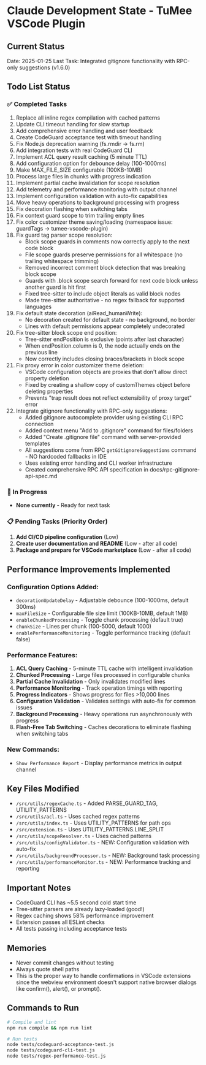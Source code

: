 # Claude Development State - TuMee VSCode Plugin

## Current Status
Date: 2025-01-25
Last Task: Integrated gitignore functionality with RPC-only suggestions (v1.6.0)

## Todo List Status

### ✅ Completed Tasks
1. Replace all inline regex compilation with cached patterns
2. Update CLI timeout handling for slow startup
3. Add comprehensive error handling and user feedback
4. Create CodeGuard acceptance test with timeout handling
5. Fix Node.js deprecation warning (fs.rmdir → fs.rm)
6. Add integration tests with real CodeGuard CLI
7. Implement ACL query result caching (5 minute TTL)
8. Add configuration option for debounce delay (100-1000ms)
9. Make MAX_FILE_SIZE configurable (100KB-10MB)
10. Process large files in chunks with progress indication
11. Implement partial cache invalidation for scope resolution
12. Add telemetry and performance monitoring with output channel
13. Implement configuration validation with auto-fix capabilities
14. Move heavy operations to background processing with progress
15. Fix decoration flashing when switching tabs
16. Fix context guard scope to trim trailing empty lines
17. Fix color customizer theme saving/loading (namespace issue: guardTags → tumee-vscode-plugin)
18. Fix guard tag parser scope resolution:
    - Block scope guards in comments now correctly apply to the next code block
    - File scope guards preserve permissions for all whitespace (no trailing whitespace trimming)
    - Removed incorrect comment block detection that was breaking block scope
    - Guards with .block scope search forward for next code block unless another guard is hit first
    - Fixed tree-sitter to include object literals as valid block nodes
    - Made tree-sitter authoritative - no regex fallback for supported languages
19. Fix default state decoration (aiRead_humanWrite):
    - No decoration created for default state - no background, no border
    - Lines with default permissions appear completely undecorated
20. Fix tree-sitter block scope end position:
    - Tree-sitter endPosition is exclusive (points after last character)
    - When endPosition.column is 0, the node actually ends on the previous line
    - Now correctly includes closing braces/brackets in block scope
21. Fix proxy error in color customizer theme deletion:
    - VSCode configuration objects are proxies that don't allow direct property deletion
    - Fixed by creating a shallow copy of customThemes object before deleting properties
    - Prevents "trap result does not reflect extensibility of proxy target" error
22. Integrate gitignore functionality with RPC-only suggestions:
    - Added gitignore autocomplete provider using existing CLI RPC connection
    - Added context menu "Add to .gitignore" command for files/folders  
    - Added "Create .gitignore file" command with server-provided templates
    - All suggestions come from RPC `getGitignoreSuggestions` command - NO hardcoded fallbacks in IDE
    - Uses existing error handling and CLI worker infrastructure
    - Created comprehensive RPC API specification in docs/rpc-gitignore-api-spec.md

### 🚀 In Progress
- **None currently** - Ready for next task

### 📋 Pending Tasks (Priority Order)
1. **Add CI/CD pipeline configuration** (Low)
2. **Create user documentation and README** (Low - after all code)
3. **Package and prepare for VSCode marketplace** (Low - after all code)

## Performance Improvements Implemented

### Configuration Options Added:
- `decorationUpdateDelay` - Adjustable debounce (100-1000ms, default 300ms)
- `maxFileSize` - Configurable file size limit (100KB-10MB, default 1MB)
- `enableChunkedProcessing` - Toggle chunk processing (default true)
- `chunkSize` - Lines per chunk (100-5000, default 1000)
- `enablePerformanceMonitoring` - Toggle performance tracking (default false)

### Performance Features:
1. **ACL Query Caching** - 5-minute TTL cache with intelligent invalidation
2. **Chunked Processing** - Large files processed in configurable chunks
3. **Partial Cache Invalidation** - Only invalidates modified lines
4. **Performance Monitoring** - Track operation timings with reporting
5. **Progress Indicators** - Shows progress for files >10,000 lines
6. **Configuration Validation** - Validates settings with auto-fix for common issues
7. **Background Processing** - Heavy operations run asynchronously with progress
8. **Flash-Free Tab Switching** - Caches decorations to eliminate flashing when switching tabs

### New Commands:
- `Show Performance Report` - Display performance metrics in output channel

## Key Files Modified
- `/src/utils/regexCache.ts` - Added PARSE_GUARD_TAG, UTILITY_PATTERNS
- `/src/utils/acl.ts` - Uses cached regex patterns
- `/src/utils/index.ts` - Uses UTILITY_PATTERNS for path ops
- `/src/extension.ts` - Uses UTILITY_PATTERNS.LINE_SPLIT
- `/src/utils/scopeResolver.ts` - Uses cached patterns
- `/src/utils/configValidator.ts` - NEW: Configuration validation with auto-fix
- `/src/utils/backgroundProcessor.ts` - NEW: Background task processing
- `/src/utils/performanceMonitor.ts` - NEW: Performance tracking and reporting

## Important Notes
- CodeGuard CLI has ~5.5 second cold start time
- Tree-sitter parsers are already lazy-loaded (good!)
- Regex caching shows 58% performance improvement
- Extension passes all ESLint checks
- All tests passing including acceptance tests

## Memories
- Never commit changes without testing
- Always quote shell paths
- This is the proper way to handle confirmations in VSCode extensions since the webview environment doesn't support native browser dialogs like confirm(), alert(), or prompt().

## Commands to Run
```bash
# Compile and lint
npm run compile && npm run lint

# Run tests
node tests/codeguard-acceptance-test.js
node tests/codeguard-cli-test.js
node tests/regex-performance-test.js
```